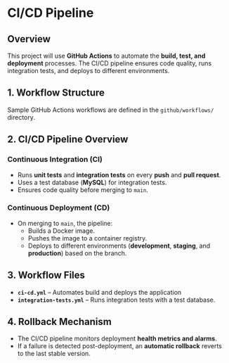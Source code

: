 # CI/CD Pipeline

## Overview
This project will use **GitHub Actions** to automate the **build, test, and deployment** processes. The CI/CD pipeline ensures code quality, runs integration tests, and deploys to different environments.

## 1. Workflow Structure
Sample GitHub Actions workflows are defined in the `github/workflows/` directory.

## 2. CI/CD Pipeline Overview
### **Continuous Integration (CI)**
- Runs **unit tests** and **integration tests** on every **push** and **pull request**.
- Uses a test database (**MySQL**) for integration tests.
- Ensures code quality before merging to `main`.

### **Continuous Deployment (CD)**
- On merging to `main`, the pipeline:
    - Builds a Docker image.
    - Pushes the image to a container registry.
    - Deploys to different environments (**development**, **staging**, and **production**) based on the branch.

## 3. Workflow Files
- **`ci-cd.yml`** – Automates build and deploys the application
- **`integration-tests.yml`** – Runs integration tests with a test database.

## 4. Rollback Mechanism
- The CI/CD pipeline monitors deployment **health metrics and alarms**.
- If a failure is detected post-deployment, an **automatic rollback** reverts to the last stable version.
